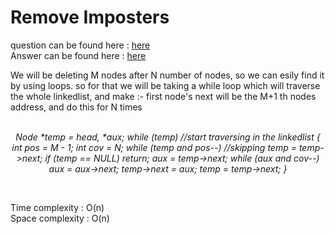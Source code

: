 # Remove Imposters

question can be found here : <a href="https://github.com/dscnsec/DSC-NSEC-Algorithms/blob/master/5.%20Linked%20List/remove_impostors/remove_impostors.md"> here </a> <br>
Answer can be found here : <a href="https://github.com/dscnsec/DSC-NSEC-Algorithms/blob/master/5.%20Linked%20List/remove_impostors/Remove_Impostors_chalti.cpp">here </a><br>

 We will be deleting M nodes after N number of nodes, so we can esily find it by using loops. 
 so for that we will be taking a  while loop which will traverse the
 whole linkedlist, and make :- first node's next will be the M+1 th nodes address, and do this for N times <br><br>

 <p align="center"><i>
 Node *temp = head, *aux;
    while (temp) //start traversing in the linkedlist
    {
        int pos = M - 1;
        int cov = N;
        while (temp and pos--) //skipping
            temp = temp->next;
        if (temp == NULL)
            return;
        aux = temp->next;
        while (aux and cov--)
            aux = aux->next; 
        temp->next = aux;
        temp = temp->next;
    }
 </i>
 </p>

 <br>

 Time complexity : O(n) <br>
 Space complexity : O(n)